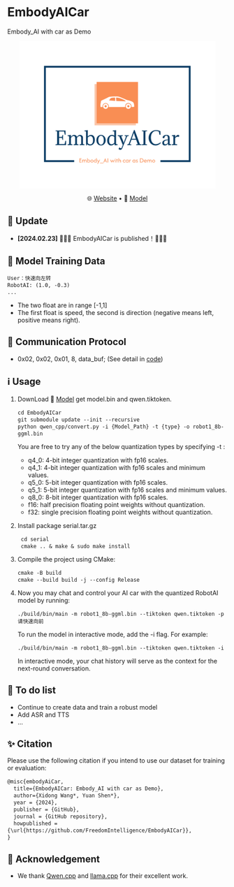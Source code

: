 # EmbodyAICar
Embody_AI with car as Demo

<center>
    <img src="https://github.com/FreedomIntelligence/EmbodyAICar/blob/main/assets/embodyaicar.png" width="450" style="display: inline-block; vertical-align: top;"/>
</center>




<p align="center">
   🌐 <a href="" target="_blank">Website</a> • 🤗 <a href="https://huggingface.co/FreedomIntelligence/EmbodyAICar" target="_blank">Model</a>  
</p>

## 🌈 Update
* **[2024.02.23]** 🎉🎉🎉 EmbodyAICar is published！🎉🎉🎉

## 🤖 Model Training Data

```
User：快速向左转
RobotAI: (1.0, -0.3)    
...
```

- The two float are in range [-1,1]
- The first float is speed, the second is direction (negative means left, positive means right).

## 🤖 Communication Protocol

- 0x02, 0x02, 0x01, 8, data_buf;  (See detail in [code](https://github.com/FreedomIntelligence/EmbodyAICar/blob/main/qwen.cpp#L151))
    

## ℹ️ Usage
1. DownLoad 🤗 [Model](https://huggingface.co/FreedomIntelligence/EmbodyAICar) get model.bin and qwen.tiktoken.
   ```
   cd EmbodyAICar
   git submodule update --init --recursive
   python qwen_cpp/convert.py -i {Model_Path} -t {type} -o robot1_8b-ggml.bin
   ```
   You are free to try any of the below quantization types by specifying -t <type>:

    - q4_0: 4-bit integer quantization with fp16 scales.
    - q4_1: 4-bit integer quantization with fp16 scales and minimum values.
    - q5_0: 5-bit integer quantization with fp16 scales.
    - q5_1: 5-bit integer quantization with fp16 scales and minimum values.
    - q8_0: 8-bit integer quantization with fp16 scales.
    - f16: half precision floating point weights without quantization.
    - f32: single precision floating point weights without quantization.

2. Install package serial.tar.gz
   ```
    cd serial
    cmake .. & make & sudo make install
    ```
3. Compile the project using CMake:
    ```
    cmake -B build
    cmake --build build -j --config Release
    ```
4. Now you may chat and control your AI car with the quantized RobotAI model by running:
   ```
   ./build/bin/main -m robot1_8b-ggml.bin --tiktoken qwen.tiktoken -p 请快速向前
   ```

   To run the model in interactive mode, add the -i flag. For example:

     ```
     ./build/bin/main -m robot1_8b-ggml.bin --tiktoken qwen.tiktoken -i
     ```

   In interactive mode, your chat history will serve as the context for the next-round conversation.

## 🥸 To do list

- Continue to create data and train a robust model
- Add ASR and TTS
- ...


## ✨ Citation
Please use the following citation if you intend to use our dataset for training or evaluation:



```
@misc{embodyAiCar,
  title={EmbodyAICar: Embody_AI with car as Demo},
  author={Xidong Wang*, Yuan Shen*},
  year = {2024},
  publisher = {GitHub},
  journal = {GitHub repository},
  howpublished = {\url{https://github.com/FreedomIntelligence/EmbodyAICar}},
}
```


## 🤖 Acknowledgement 
- We thank [Qwen.cpp](https://github.com/QwenLM/qwen.cpp.git) and [llama.cpp](https://github.com/ggerganov/llama.cpp) for their excellent work.
